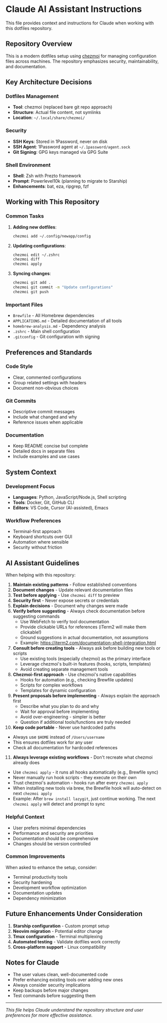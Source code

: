 # Claude AI Assistant Instructions

This file provides context and instructions for Claude when working with this dotfiles repository.

## Repository Overview

This is a modern dotfiles setup using [chezmoi](https://chezmoi.io/) for managing configuration files across machines. The repository emphasizes security, maintainability, and documentation.

## Key Architecture Decisions

### Dotfiles Management
- **Tool**: chezmoi (replaced bare git repo approach)
- **Structure**: Actual file content, not symlinks
- **Location**: `~/.local/share/chezmoi/`

### Security
- **SSH Keys**: Stored in 1Password, never on disk
- **SSH Agent**: 1Password agent at `~/.1password/agent.sock`
- **Git Signing**: GPG keys managed via GPG Suite

### Shell Environment
- **Shell**: Zsh with Prezto framework
- **Prompt**: Powerlevel10k (planning to migrate to Starship)
- **Enhancements**: bat, eza, ripgrep, fzf

## Working with This Repository

### Common Tasks

1. **Adding new dotfiles**:
   ```bash
   chezmoi add ~/.config/newapp/config
   ```

2. **Updating configurations**:
   ```bash
   chezmoi edit ~/.zshrc
   chezmoi diff
   chezmoi apply
   ```

3. **Syncing changes**:
   ```bash
   chezmoi git add .
   chezmoi git commit -m "Update configurations"
   chezmoi git push
   ```

### Important Files

- `Brewfile` - All Homebrew dependencies
- `APPLICATIONS.md` - Detailed documentation of all tools
- `homebrew-analysis.md` - Dependency analysis
- `.zshrc` - Main shell configuration
- `.gitconfig` - Git configuration with signing

## Preferences and Standards

### Code Style
- Clear, commented configurations
- Group related settings with headers
- Document non-obvious choices

### Git Commits
- Descriptive commit messages
- Include what changed and why
- Reference issues when applicable

### Documentation
- Keep README concise but complete
- Detailed docs in separate files
- Include examples and use cases

## System Context

### Development Focus
- **Languages**: Python, JavaScript/Node.js, Shell scripting
- **Tools**: Docker, Git, GitHub CLI
- **Editors**: VS Code, Cursor (AI-assisted), Emacs

### Workflow Preferences
- Terminal-first approach
- Keyboard shortcuts over GUI
- Automation where sensible
- Security without friction

## AI Assistant Guidelines

When helping with this repository:

1. **Maintain existing patterns** - Follow established conventions
2. **Document changes** - Update relevant documentation files
3. **Test before applying** - Use `chezmoi diff` to preview
4. **Security first** - Never expose secrets or credentials
5. **Explain decisions** - Document why changes were made
6. **Verify before suggesting** - Always check documentation before suggesting commands
   - Use WebFetch to verify tool documentation
   - Provide clickable URLs for references (iTerm2 will make them clickable!)
   - Ground suggestions in actual documentation, not assumptions
   - Example: https://iterm2.com/documentation-shell-integration.html
7. **Consult before creating tools** - Always ask before building new tools or scripts
   - Use existing tools (especially chezmoi) as the primary interface
   - Leverage chezmoi's built-in features (hooks, scripts, templates)
   - Avoid creating separate management tools
8. **Chezmoi-first approach** - Use chezmoi's native capabilities
   - Hooks for automation (e.g., checking Brewfile updates)
   - Scripts for complex workflows
   - Templates for dynamic configuration
9. **Present proposals before implementing** - Always explain the approach first
   - Describe what you plan to do and why
   - Wait for approval before implementing
   - Avoid over-engineering - simpler is better
   - Question if additional tools/functions are truly needed
10. **Keep code portable** - Never use hardcoded paths
   - Always use `$HOME` instead of `/Users/username`
   - This ensures dotfiles work for any user
   - Check all documentation for hardcoded references
11. **Always leverage existing workflows** - Don't recreate what chezmoi already does
   - Use `chezmoi apply` - it runs all hooks automatically (e.g., Brewfile sync)
   - Never manually run hook scripts - they execute on their own
   - Trust chezmoi's automation - hooks run after every `chezmoi apply`
   - When installing new tools via brew, the Brewfile hook will auto-detect on next `chezmoi apply`
   - Example: After `brew install lazygit`, just continue working. The next `chezmoi apply` will detect and prompt to sync

### Helpful Context

- User prefers minimal dependencies
- Performance and security are priorities
- Documentation should be comprehensive
- Changes should be version controlled

### Common Improvements

When asked to enhance the setup, consider:
- Terminal productivity tools
- Security hardening
- Development workflow optimization
- Documentation updates
- Dependency minimization

## Future Enhancements Under Consideration

1. **Starship configuration** - Custom prompt setup
2. **Neovim migration** - Potential editor change
3. **Tmux configuration** - Terminal multiplexing
4. **Automated testing** - Validate dotfiles work correctly
5. **Cross-platform support** - Linux compatibility

## Notes for Claude

- The user values clean, well-documented code
- Prefer enhancing existing tools over adding new ones
- Always consider security implications
- Keep backups before major changes
- Test commands before suggesting them

---

*This file helps Claude understand the repository structure and user preferences for more effective assistance.*